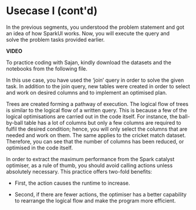 # Usecase I (cont'd)

In the previous segments, you understood the problem statement and got an idea of how SparkUI works. Now, you will execute the query and solve the problem tasks provided earlier.

**VIDEO**

To practice coding with Sajan, kindly download the datasets and the notebooks from the following file.

In this use case, you have used the ‘join’ query in order to solve the given task. In addition to the join query, new tables were created in order to select and work on desired columns and to implement an optimised plan.

Trees are created forming a pathway of execution. The logical flow of trees is similar to the logical flow of a written query. This is because a few of the logical optimisations are carried out in the code itself. For instance, the ball-by-ball table has a lot of columns but only a few columns are required to fulfil the desired condition; hence, you will only select the columns that are needed and work on them. The same applies to the cricket match dataset. Therefore, you can see that the number of columns has been reduced, or optimised in the code itself.

In order to extract the maximum performance from the Spark catalyst optimiser, as a rule of thumb, you should avoid calling actions unless absolutely necessary. This practice offers two-fold benefits:

- First, the action causes the runtime to increase.

- Second, if there are fewer actions, the optimiser has a better capability to rearrange the logical flow and make the program more efficient.
